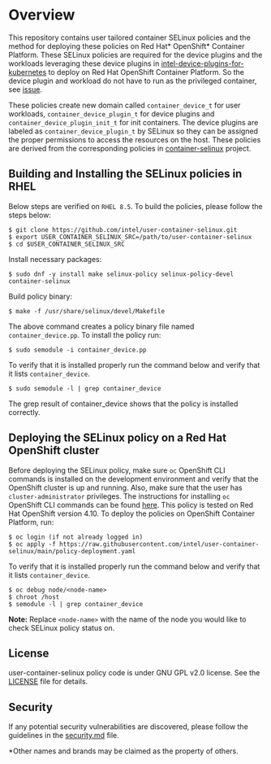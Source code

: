 # Overview
This repository contains user tailored container SELinux policies and the method for deploying these policies on Red Hat* OpenShift* Container Platform. These SELinux policies are required for the device plugins and the workloads leveraging these device plugins in [intel-device-plugins-for-kubernetes](https://github.com/intel/intel-device-plugins-for-kubernetes) to deploy on Red Hat OpenShift Container Platform. So the device plugin and workload do not have to run as the privileged container, see [issue](https://github.com/intel/intel-device-plugins-for-kubernetes/issues/762).

These policies create new domain called `container_device_t` for user workloads, `container_device_plugin_t` for device plugins and `container_device_plugin_init_t` for init containers. The device plugins are labeled as `container_device_plugin_t` by SELinux so they can be assigned the proper permissions to access the resources on the host.
These policies are derived from the corresponding policies in [container-selinux](https://github.com/containers/container-selinux) project.

## Building and Installing the SELinux policies in RHEL

Below steps are verified on `RHEL 8.5`. To build the policies, please follow the steps below:
```
$ git clone https://github.com/intel/user-container-selinux.git
$ export USER_CONTAINER_SELINUX_SRC=/path/to/user-container-selinux
$ cd $USER_CONTAINER_SELINUX_SRC
```
Install necessary packages: 
```
$ sudo dnf -y install make selinux-policy selinux-policy-devel container-selinux
```
Build policy binary:
```
$ make -f /usr/share/selinux/devel/Makefile
```
The above command creates a policy binary file named `container_device.pp`. To install the policy run:
```
$ sudo semodule -i container_device.pp
```
To verify that it is installed properly run the command below and verify that it lists `container_device`.
```
$ sudo semodule -l | grep container_device 
```
The grep result of container_device shows that the policy is installed correctly.

## Deploying the SELinux policy on a Red Hat OpenShift cluster

Before deploying the SELinux policy, make sure `oc` OpenShift CLI commands is installed on the development environment and verify that the OpenShift cluster is up and running. Also, make sure that the user has `cluster-administrator` privileges. The instructions for installing `oc` OpenShift CLI commands can be found [here](https://docs.openshift.com/container-platform/4.10/cli_reference/openshift_cli/getting-started-cli.html). This policy is tested on Red Hat OpenShift version 4.10. To deploy the policies on OpenShift Container Platform, run:
```
$ oc login (if not already logged in)
$ oc apply -f https://raw.githubusercontent.com/intel/user-container-selinux/main/policy-deployment.yaml
```
To verify that it is installed properly run the command below and verify that it lists `container_device`.
```
$ oc debug node/<node-name>
$ chroot /host
$ semodule -l | grep container_device
```
**Note:** Replace `<node-name>` with the name of the node you would like to check SELinux policy status on.

## License
user-container-selinux policy code is under GNU GPL v2.0 license. See the [LICENSE](/LICENSE) file for details.

## Security
If any potential security vulnerabilities are discovered, please follow the guidelines in the [security.md](/security.md) file.

*Other names and brands may be claimed as the property of others.
